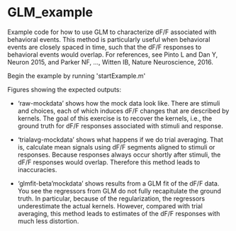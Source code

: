 # GLM_example
Example code for how to use GLM to characterize dF/F associated with behavioral events. This method is particularly useful when behavioral events are closely spaced in time, such that the dF/F responses to behavioral events would overlap. For references, see Pinto L and Dan Y, Neuron 2015, and Parker NF, ..., Witten IB, Nature Neuroscience, 2016.

Begin the example by running 'startExample.m'

Figures showing the expected outputs:
- ‘raw-mockdata’ shows how the mock data look like. There are stimuli and choices, each of which induces dF/F changes that are described by kernels. The goal of this exercise is to recover the kernels, i.e., the ground truth for dF/F responses associated with stimuli and response.

- ‘trialavg-mockdata’ shows what happens if we do trial averaging. That is, calculate mean signals using dF/F segments aligned to stimuli or responses. Because responses always occur shortly after stimuli, the dF/F responses would overlap. Therefore this method leads to inaccuracies.

- ‘glmfit-beta’mockdata’ shows results from a GLM fit of the dF/F data. You see the regressors from GLM do not fully recapitulate the ground truth. In particular, because of the regularization, the regressors underestimate the actual kernels. However, compared with trial averaging, this method leads to estimates of the dF/F responses with much less distortion.
